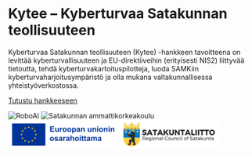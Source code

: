 # Kytee – Kyberturvaa Satakunnan teollisuuteen

Kyberturvaa Satakunnan teollisuuteen (Kytee) -hankkeen tavoitteena on levittää kyberturvallisuuteen ja EU-direktiiveihin (erityisesti NIS2) liittyvää tietoutta, tehdä kyberturvakartoituspilotteja, luoda SAMKiin kyberturvaharjoitusympäristö ja olla mukana valtakunnallisessa yhteistyöverkostossa.

[Tutustu hankkeeseen](https://www.roboai.fi/tutkimus-ja-tuotekehitys/projektit/kytee/)

<img src="https://www.roboai.fi/wp-content/uploads/2019/02/pysty_valkoinen_rgb-287x300.png" alt="RoboAI" height="100"> <img src="https://www.roboai.fi/wp-content/uploads/2020/05/Logo_suomi_4v_pienempi-300x185.png" alt="Satakunnan ammattikorkeakoulu" height="100"> <img src="https://github.com/RoboAI-Kytee/.github/blob/main/profile/euroopan-unionin-osarahoittama.png" alt="Euroopan unionin osarahoittama" height="60"> <img src="https://github.com/RoboAI-Kytee/.github/blob/main/profile/satakuntaliitto.png" alt="Satakuntaliitto" height="60">
